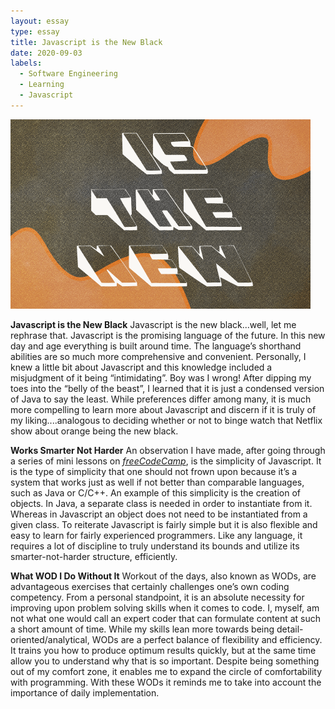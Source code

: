 ```yaml
---
layout: essay
type: essay
title: Javascript is the New Black
date: 2020-09-03
labels:
  - Software Engineering
  - Learning
  - Javascript
---
```


 <img class="ui center image" src="../images/orange-black.gif">

**Javascript is the New Black**
Javascript is the new black...well, let me rephrase that. Javascript is the promising language of the future. In this new day and age everything is built around time. The language’s shorthand abilities are so much more comprehensive and convenient. Personally, I knew a little bit about Javascript and this knowledge included a misjudgment of it being “intimidating”. Boy was I wrong! After dipping my toes into the “belly of the beast”, I learned that it is just a condensed version of Java to say the least. While preferences differ among many, it is much more compelling to learn more about Javascript and discern if it is truly of my liking....analogous to deciding whether or not to binge watch that Netflix show about orange being the new black.

**Works Smarter Not Harder**
	An observation I have made, after going through a series of mini lessons on [_freeCodeCamp_](https://www.freecodecamp.org/), is the simplicity of Javascript. It is the type of simplicity that one should not frown upon because it’s a system that works just as well if not better than comparable languages, such as Java or C/C++. An example of this simplicity is the creation of objects. In Java, a separate class is needed in order to instantiate from it. Whereas in Javascript an object does not need to be instantiated from a given class. To reiterate Javascript is fairly simple but it is also flexible and easy to learn for fairly experienced programmers. Like any language, it requires a lot of discipline to truly understand its bounds and utilize its smarter-not-harder structure, efficiently.
	

**What WOD I Do Without It**
	Workout of the days, also known as WODs, are advantageous exercises that certainly challenges one’s own coding competency. From a personal standpoint, it is an absolute necessity for improving upon problem solving skills when it comes to code. I, myself, am not what one would call an expert coder that can formulate content at such a short amount of time. While my skills lean more towards being detail-oriented/analytical, WODs are a perfect balance of flexibility and efficiency. It trains you how to produce optimum results quickly, but at the same time allow you to understand why that is so important. Despite being something out of my comfort zone, it enables me to expand the circle of comfortability with programming. With these WODs it reminds me to take into account the importance of daily implementation.
